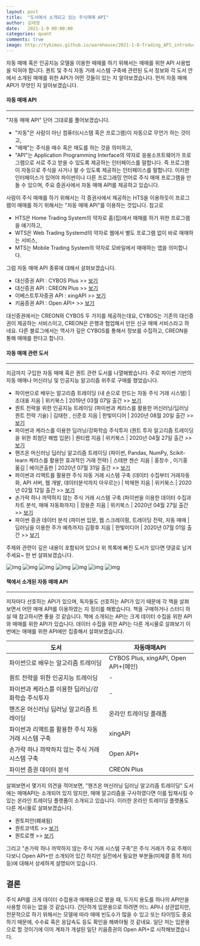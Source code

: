 ```yaml
---
layout: post
title:  "도서에서 소개되고 있는 주식매매 API"
author: 김태영 
date:   2021-1-9 00:00:00
categories: quant
comments: true
image: http://tykimos.github.io/warehouse/2021-1-8-Trading_API_introduced_in_books_title1.png
---
```


자동 매매 혹은 인공지능 모델을 이용한 매매를 하기 위해서는 매매를 위한 API 사용법을 익혀야 합니다. 퀀트 및 주식 자동 거래 시스템 구축에 관련된 도서 정보와 각 도서 안에서 소개된 매매를 위한 API가 어떤 것들이 있는 지 알아보겠습니다. 먼저 자동 매매 API가 무엇인 지 알아보겠습니다.

#### 자동 매매 API
---

"자동 매매 API" 단어 그대로를 풀어보겠습니다. 
- "자동"은 사람이 아닌 컴퓨터(시스템 혹은 프로그램)이 자동으로 무언가 하는 것이고,
- "매매"는 주식을 매수 혹은 매도를 하는 것을 의미하고, 
- "API"는 Application Programming Interface의 약자로 응용소프트웨어가 프로그램으로 서로 주고 받을 수 있도록 제공하는 인터페이스를 말합니다. 
즉 프로그램이 자동으로 주식을 사거나 팔 수 있도록 제공하는 인터페이스를 말합니다. 이러한 인터페이스가 있어야 파이썬이나 다른 프로그래밍 언어로 주식 매매 프로그램을 만들 수 있으며, 주요 증권사에서 자동 매매 API를 제공하고 있습니다. 

사람이 주식 매매를 하기 위해서는 각 증권사에서 제공하는 HTS을 이용하듯이 프로그램이 매매를 하기 위해서는 "자동 매매 API"를 이용하는 것입니다. 참고로
- HTS은 Home Trading System의 약자로 홈(집)에서 매매를 하기 위한 프로그램을 얘기하고, 
- WTS은 Web Trading Systemd의 약자로 웹에서 별도 프로그램 없이 바로 매매하는 서비스,
- MTS는 Mobile Trading System의 약자로 모바일에서 매매하는 앱을 의미합니다.

그럼 자동 매매 API 종류에 대해서 살펴보겠습니다. 

- 대신증권 API : CYBOS Plus >> [보기](https://money2.daishin.com/E5/WTS/Customer/GuideTrading/DW_CybosPlus_Page.aspx?p=8812&v=8632&m=9508)
- 대신증권 API : CREON Plus >> [보기](https://money2.creontrade.com/E5/WTS/Customer/GuideTrading/CW_TradingSystemPlus_Page.aspx?m=9505&p=8815&v=8633)
- 이베스트투자증권 API : xingAPI >> [보기](https://www.ebestsec.co.kr/xingapi)
- 키움증권 API : Open API+ >> [보기](https://www3.kiwoom.com/nkw.templateFrameSet.do?m=m1408010600)

대신증권에서는 CREON와 CYBOS 두 가지를 제공하는데요, CYBOS는 기존의 대신증권이 제공하는 서비스이고, CREON은 은행과 협업해서 만든 신규 매매 서비스라고 하네요. 다른 블로그에서는 역사가 깊은 CYBOS를 통해서 정보를 수집하고, CREON을 통해 매매를 한다고 합니다.

#### 자동 매매 관련 도서
---

지금까지 구입한 자동 매매 혹은 퀀트 관련 도서를 나열해봤습니다. 주로 파이썬 기반의 자동 매매나 머신러닝 및 인공지능 알고리즘 위주로 구매를 했었습니다.

* 파이썬으로 배우는 알고리즘 트레이딩 (내 손으로 만드는 자동 주식 거래 시스템) | 조대표 지음 | 위키북스 | 2019년 03월 07일 출간 >> [보기](http://www.kyobobook.co.kr/product/detailViewKor.laf?ejkGb=KOR&mallGb=KOR&barcode=9791158391461&orderClick=LAG&Kc=)
* 퀀트 전략을 위한 인공지능 트레이딩 (파이썬과 케라스를 활용한 머신러닝/딥러닝 퀀트 전략 기술) | 김태헌 , 신준호 지음 | 한빛미디어 | 2020년 08월 20일 출간 >> [보기](http://www.kyobobook.co.kr/product/detailViewKor.laf?ejkGb=KOR&mallGb=KOR&barcode=9791162243312&orderClick=LEa&Kc=)
* 파이썬과 케라스를 이용한 딥러닝/강화학습 주식투자 (퀀트 투자 알고리즘 트레이딩을 위한 최첨단 해법 입문) | 퀀티랩 지음 | 위키북스 | 2020년 04월 27일 출간 >> [보기](http://www.kyobobook.co.kr/product/detailViewKor.laf?ejkGb=KOR&mallGb=KOR&barcode=9791158392031&orderClick=LEa&Kc=)
* 핸즈온 머신러닝 딥러닝 알고리즘 트레이딩 (파이썬, Pandas, NumPy, Scikit-learn 케라스를 활용한 효과적인 거래 전략) |
스테판 젠슨 지음 | 홍창수 , 이기홍 옮김 | 에이콘출판 | 2020년 07월 31일 출간 >> [보기](http://www.kyobobook.co.kr/product/detailViewKor.laf?ejkGb=KOR&mallGb=KOR&barcode=9791161754321&orderClick=LEa&Kc=)
* 파이썬과 리액트를 활용한 주식 자동 거래 시스템 구축 (데이터 수집부터 거래자동화, API 서버, 웹 개발, 데이터분석까지 아우르는) | 박재현 지음 | 위키북스 | 2020년 02월 12일 출간 >> [보기](http://www.kyobobook.co.kr/product/detailViewKor.laf?ejkGb=KOR&mallGb=KOR&barcode=9791158391881&orderClick=LAG&Kc=)
* 손가락 하나 까딱하지 않는 주식 거래 시스템 구축 (파이썬을 이용한 데이터 수집과 차트 분석, 매매 자동화까지) | 장용준 지음 | 위키북스 | 2020년 04월 27일 출간 >> [보기](http://www.kyobobook.co.kr/product/detailViewKor.laf?ejkGb=KOR&mallGb=KOR&barcode=9791158392024&orderClick=LEa&Kc=)
* 파이썬 증권 데이터 분석 (파이썬 입문, 웹 스크레이핑, 트레이딩 전략, 자동 매매 | 딥러닝을 이용한 주가 예측까지) 김황후 지음 | 한빛미디어 | 2020년 07월 01일 출간 >> [보기](http://www.kyobobook.co.kr/product/detailViewKor.laf?ejkGb=KOR&mallGb=KOR&barcode=9791162243206&orderClick=LAG&Kc=)

주제와 관련이 깊은 내용이 포함되어 있으나 위 목록에 빠진 도서가 있다면 댓글로 남겨주세요~ 한 번 살펴보겠습니다.

![img](http://image.kyobobook.co.kr/images/book/large/461/l9791158391461.jpg) ![img](http://image.kyobobook.co.kr/images/book/large/312/l9791162243312.jpg) ![img](http://image.kyobobook.co.kr/images/book/large/031/l9791158392031.jpg) ![img](http://image.kyobobook.co.kr/images/book/large/321/l9791161754321.jpg) ![img](http://image.kyobobook.co.kr/images/book/large/881/l9791158391881.jpg) ![img](http://image.kyobobook.co.kr/images/book/large/024/l9791158392024.jpg) ![img](http://image.kyobobook.co.kr/images/book/large/206/l9791162243206.jpg)


#### 책에서 소개된 자동 매매 API
---
저자마다 선호하는 API가 있으며, 독자들도 선호하는 API가 있기 때문에 각 책을 살펴보면서 어떤 매매 API를 이용하였는 지 정리를 해봤습니다. 책을 구매하거나 스터디 하실 때 참고하시면 좋을 것 같습니다. 책에 소개되는 API는 크게 데이터 수집을 위한 API와 매매를 위한 API가 있습니다. 데이터 수집을 위한 API는 다른 게시물로 살펴보기 이번에는 매매를 위한 API에만 집중해서 살펴보겠습니다.

|도서|자동매매API|
|-|-|
|파이썬으로 배우는 알고리즘 트레이딩|CYBOS Plus, xingAPI, Open API+(메인)|
|퀀트 전략을 위한 인공지능 트레이딩|-|
|파이썬과 케라스를 이용한 딥러닝/강화학습 주식투자|-|
|핸즈온 머신러닝 딥러닝 알고리즘 트레이딩|온라인 트레이딩 플래폼|
|파이썬과 리액트를 활용한 주식 자동 거래 시스템 구축|xingAPI|
|손가락 하나 까딱하지 않는 주식 거래 시스템 구축|Open API+|
|파이썬 증권 데이터 분석|CREON Plus|

살펴보면서 몇가지 의견을 적어보면, "핸즈온 머신러닝 딥러닝 알고리즘 트레이딩" 도서에는 매매API는 소개되어 있지 않지만, 매매 알고리즘을 구사하였다면 이를 탑재시킬 수 있는 온라인 트레이딩 플랫폼이 소개되고 있습니다. 이러한 온라인 트레이딩 플랫폼도 다른 게시물로 살펴보겠습니다.
* 퀀토피안(폐쇄됨)
* 퀀트코넥트 >> [보기](https://www.quantconnect.com/)
* 퀀트로켓 >> [보기](https://www.quantrocket.com/)

그리고 "손가락 하나 까딱하지 않는 주식 거래 시스템 구축"은 주식 거래가 주요 주제이다보니 Open API+만 소개되어 있긴 하지만 실전에서 필요한 부분들(미체결 종목 처리 등)에 대해서 상세하게 설명되어 있습니다.

결론
---
주식 API를 크게 데이터 수집용과 매매용으로 봤을 때, 두가지 용도를 하나의 API만을 사용할 이유는 없을 것 같습니다. 간단하게 입문용으로 하려면 어느 API나 상관없지만, 전문적으로 하기 위해서는 모델에 따라 매매 빈도수가 많을 수 있고 또는 타이밍도 중요하기 때문에, 수수료 혹은 응답속도 등도 확인을 해봐야될 것 같네요. 일단 저는 입문용으로 할 것이기에 이미 계좌가 개설된 일단 키움증권의 Open API+로 시작해보겠습니다.


```

```
